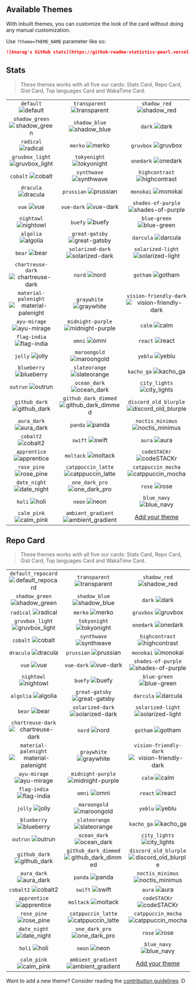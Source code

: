 ## Available Themes

<!-- DO NOT EDIT THIS FILE DIRECTLY -->

With inbuilt themes, you can customize the look of the card without doing any manual customization.

Use `?theme=THEME_NAME` parameter like so:

```md
![Anurag's GitHub stats](https://github-readme-statistics-pearl.vercel.app/api?username=Zineb-yousfi&theme=dark&show_icons=true)
```

## Stats

> These themes works with all five our cards: Stats Card, Repo Card, Gist Card, Top languages Card and WakaTime Card.

| | | |
| :--: | :--: | :--: |
| `default` ![default][default] | `transparent` ![transparent][transparent] | `shadow_red` ![shadow_red][shadow_red] |
| `shadow_green` ![shadow_green][shadow_green] | `shadow_blue` ![shadow_blue][shadow_blue] | `dark` ![dark][dark] |
| `radical` ![radical][radical] | `merko` ![merko][merko] | `gruvbox` ![gruvbox][gruvbox] |
| `gruvbox_light` ![gruvbox_light][gruvbox_light] | `tokyonight` ![tokyonight][tokyonight] | `onedark` ![onedark][onedark] |
| `cobalt` ![cobalt][cobalt] | `synthwave` ![synthwave][synthwave] | `highcontrast` ![highcontrast][highcontrast] |
| `dracula` ![dracula][dracula] | `prussian` ![prussian][prussian] | `monokai` ![monokai][monokai] |
| `vue` ![vue][vue] | `vue-dark` ![vue-dark][vue-dark] | `shades-of-purple` ![shades-of-purple][shades-of-purple] |
| `nightowl` ![nightowl][nightowl] | `buefy` ![buefy][buefy] | `blue-green` ![blue-green][blue-green] |
| `algolia` ![algolia][algolia] | `great-gatsby` ![great-gatsby][great-gatsby] | `darcula` ![darcula][darcula] |
| `bear` ![bear][bear] | `solarized-dark` ![solarized-dark][solarized-dark] | `solarized-light` ![solarized-light][solarized-light] |
| `chartreuse-dark` ![chartreuse-dark][chartreuse-dark] | `nord` ![nord][nord] | `gotham` ![gotham][gotham] |
| `material-palenight` ![material-palenight][material-palenight] | `graywhite` ![graywhite][graywhite] | `vision-friendly-dark` ![vision-friendly-dark][vision-friendly-dark] |
| `ayu-mirage` ![ayu-mirage][ayu-mirage] | `midnight-purple` ![midnight-purple][midnight-purple] | `calm` ![calm][calm] |
| `flag-india` ![flag-india][flag-india] | `omni` ![omni][omni] | `react` ![react][react] |
| `jolly` ![jolly][jolly] | `maroongold` ![maroongold][maroongold] | `yeblu` ![yeblu][yeblu] |
| `blueberry` ![blueberry][blueberry] | `slateorange` ![slateorange][slateorange] | `kacho_ga` ![kacho_ga][kacho_ga] |
| `outrun` ![outrun][outrun] | `ocean_dark` ![ocean_dark][ocean_dark] | `city_lights` ![city_lights][city_lights] |
| `github_dark` ![github_dark][github_dark] | `github_dark_dimmed` ![github_dark_dimmed][github_dark_dimmed] | `discord_old_blurple` ![discord_old_blurple][discord_old_blurple] |
| `aura_dark` ![aura_dark][aura_dark] | `panda` ![panda][panda] | `noctis_minimus` ![noctis_minimus][noctis_minimus] |
| `cobalt2` ![cobalt2][cobalt2] | `swift` ![swift][swift] | `aura` ![aura][aura] |
| `apprentice` ![apprentice][apprentice] | `moltack` ![moltack][moltack] | `codeSTACKr` ![codeSTACKr][codeSTACKr] |
| `rose_pine` ![rose_pine][rose_pine] | `catppuccin_latte` ![catppuccin_latte][catppuccin_latte] | `catppuccin_mocha` ![catppuccin_mocha][catppuccin_mocha] |
| `date_night` ![date_night][date_night] | `one_dark_pro` ![one_dark_pro][one_dark_pro] | `rose` ![rose][rose] |
| `holi` ![holi][holi] | `neon` ![neon][neon] | `blue_navy` ![blue_navy][blue_navy] |
| `calm_pink` ![calm_pink][calm_pink] | `ambient_gradient` ![ambient_gradient][ambient_gradient] | [Add your theme][add-theme] |

## Repo Card

> These themes works with all five our cards: Stats Card, Repo Card, Gist Card, Top languages Card and WakaTime Card.

| | | |
| :--: | :--: | :--: |
| `default_repocard` ![default_repocard][default_repocard_repo] | `transparent` ![transparent][transparent_repo] | `shadow_red` ![shadow_red][shadow_red_repo] |
| `shadow_green` ![shadow_green][shadow_green_repo] | `shadow_blue` ![shadow_blue][shadow_blue_repo] | `dark` ![dark][dark_repo] |
| `radical` ![radical][radical_repo] | `merko` ![merko][merko_repo] | `gruvbox` ![gruvbox][gruvbox_repo] |
| `gruvbox_light` ![gruvbox_light][gruvbox_light_repo] | `tokyonight` ![tokyonight][tokyonight_repo] | `onedark` ![onedark][onedark_repo] |
| `cobalt` ![cobalt][cobalt_repo] | `synthwave` ![synthwave][synthwave_repo] | `highcontrast` ![highcontrast][highcontrast_repo] |
| `dracula` ![dracula][dracula_repo] | `prussian` ![prussian][prussian_repo] | `monokai` ![monokai][monokai_repo] |
| `vue` ![vue][vue_repo] | `vue-dark` ![vue-dark][vue-dark_repo] | `shades-of-purple` ![shades-of-purple][shades-of-purple_repo] |
| `nightowl` ![nightowl][nightowl_repo] | `buefy` ![buefy][buefy_repo] | `blue-green` ![blue-green][blue-green_repo] |
| `algolia` ![algolia][algolia_repo] | `great-gatsby` ![great-gatsby][great-gatsby_repo] | `darcula` ![darcula][darcula_repo] |
| `bear` ![bear][bear_repo] | `solarized-dark` ![solarized-dark][solarized-dark_repo] | `solarized-light` ![solarized-light][solarized-light_repo] |
| `chartreuse-dark` ![chartreuse-dark][chartreuse-dark_repo] | `nord` ![nord][nord_repo] | `gotham` ![gotham][gotham_repo] |
| `material-palenight` ![material-palenight][material-palenight_repo] | `graywhite` ![graywhite][graywhite_repo] | `vision-friendly-dark` ![vision-friendly-dark][vision-friendly-dark_repo] |
| `ayu-mirage` ![ayu-mirage][ayu-mirage_repo] | `midnight-purple` ![midnight-purple][midnight-purple_repo] | `calm` ![calm][calm_repo] |
| `flag-india` ![flag-india][flag-india_repo] | `omni` ![omni][omni_repo] | `react` ![react][react_repo] |
| `jolly` ![jolly][jolly_repo] | `maroongold` ![maroongold][maroongold_repo] | `yeblu` ![yeblu][yeblu_repo] |
| `blueberry` ![blueberry][blueberry_repo] | `slateorange` ![slateorange][slateorange_repo] | `kacho_ga` ![kacho_ga][kacho_ga_repo] |
| `outrun` ![outrun][outrun_repo] | `ocean_dark` ![ocean_dark][ocean_dark_repo] | `city_lights` ![city_lights][city_lights_repo] |
| `github_dark` ![github_dark][github_dark_repo] | `github_dark_dimmed` ![github_dark_dimmed][github_dark_dimmed_repo] | `discord_old_blurple` ![discord_old_blurple][discord_old_blurple_repo] |
| `aura_dark` ![aura_dark][aura_dark_repo] | `panda` ![panda][panda_repo] | `noctis_minimus` ![noctis_minimus][noctis_minimus_repo] |
| `cobalt2` ![cobalt2][cobalt2_repo] | `swift` ![swift][swift_repo] | `aura` ![aura][aura_repo] |
| `apprentice` ![apprentice][apprentice_repo] | `moltack` ![moltack][moltack_repo] | `codeSTACKr` ![codeSTACKr][codeSTACKr_repo] |
| `rose_pine` ![rose_pine][rose_pine_repo] | `catppuccin_latte` ![catppuccin_latte][catppuccin_latte_repo] | `catppuccin_mocha` ![catppuccin_mocha][catppuccin_mocha_repo] |
| `date_night` ![date_night][date_night_repo] | `one_dark_pro` ![one_dark_pro][one_dark_pro_repo] | `rose` ![rose][rose_repo] |
| `holi` ![holi][holi_repo] | `neon` ![neon][neon_repo] | `blue_navy` ![blue_navy][blue_navy_repo] |
| `calm_pink` ![calm_pink][calm_pink_repo] | `ambient_gradient` ![ambient_gradient][ambient_gradient_repo] | [Add your theme][add-theme] |


[default]: https://github-readme-statistics-pearl.vercel.app/api?username=Zineb-yousfi&show_icons=true&hide=contribs,prs&cache_seconds=86400&theme=default
[default_repocard]: https://github-readme-statistics-pearl.vercel.app/api?username=Zineb-yousfi&show_icons=true&hide=contribs,prs&cache_seconds=86400&theme=default_repocard
[transparent]: https://github-readme-statistics-pearl.vercel.app/api?username=Zineb-yousfi&show_icons=true&hide=contribs,prs&cache_seconds=86400&theme=transparent
[shadow_red]: https://github-readme-statistics-pearl.vercel.app/api?username=Zineb-yousfi&show_icons=true&hide=contribs,prs&cache_seconds=86400&theme=shadow_red
[shadow_green]: https://github-readme-statistics-pearl.vercel.app/api?username=Zineb-yousfi&show_icons=true&hide=contribs,prs&cache_seconds=86400&theme=shadow_green
[shadow_blue]: https://github-readme-statistics-pearl.vercel.app/api?username=Zineb-yousfi&show_icons=true&hide=contribs,prs&cache_seconds=86400&theme=shadow_blue
[dark]: https://github-readme-statistics-pearl.vercel.app/api?username=Zineb-yousfi&show_icons=true&hide=contribs,prs&cache_seconds=86400&theme=dark
[radical]: https://github-readme-statistics-pearl.vercel.app/api?username=Zineb-yousfi&show_icons=true&hide=contribs,prs&cache_seconds=86400&theme=radical
[merko]: https://github-readme-statistics-pearl.vercel.app/api?username=Zineb-yousfi&show_icons=true&hide=contribs,prs&cache_seconds=86400&theme=merko
[gruvbox]: https://github-readme-statistics-pearl.vercel.app/api?username=Zineb-yousfi&show_icons=true&hide=contribs,prs&cache_seconds=86400&theme=gruvbox
[gruvbox_light]: https://github-readme-statistics-pearl.vercel.app/api?username=Zineb-yousfi&show_icons=true&hide=contribs,prs&cache_seconds=86400&theme=gruvbox_light
[tokyonight]: https://github-readme-statistics-pearl.vercel.app/api?username=Zineb-yousfi&show_icons=true&hide=contribs,prs&cache_seconds=86400&theme=tokyonight
[onedark]: https://github-readme-statistics-pearl.vercel.app/api?username=Zineb-yousfi&show_icons=true&hide=contribs,prs&cache_seconds=86400&theme=onedark
[cobalt]: https://github-readme-statistics-pearl.vercel.app/api?username=Zineb-yousfi&show_icons=true&hide=contribs,prs&cache_seconds=86400&theme=cobalt
[synthwave]: https://github-readme-statistics-pearl.vercel.app/api?username=Zineb-yousfi&show_icons=true&hide=contribs,prs&cache_seconds=86400&theme=synthwave
[highcontrast]: https://github-readme-statistics-pearl.vercel.app/api?username=Zineb-yousfi&show_icons=true&hide=contribs,prs&cache_seconds=86400&theme=highcontrast
[dracula]: https://github-readme-statistics-pearl.vercel.app/api?username=Zineb-yousfi&show_icons=true&hide=contribs,prs&cache_seconds=86400&theme=dracula
[prussian]: https://github-readme-statistics-pearl.vercel.app/api?username=Zineb-yousfi&show_icons=true&hide=contribs,prs&cache_seconds=86400&theme=prussian
[monokai]: https://github-readme-statistics-pearl.vercel.app/api?username=Zineb-yousfi&show_icons=true&hide=contribs,prs&cache_seconds=86400&theme=monokai
[vue]: https://github-readme-statistics-pearl.vercel.app/api?username=Zineb-yousfi&show_icons=true&hide=contribs,prs&cache_seconds=86400&theme=vue
[vue-dark]: https://github-readme-statistics-pearl.vercel.app/api?username=Zineb-yousfi&show_icons=true&hide=contribs,prs&cache_seconds=86400&theme=vue-dark
[shades-of-purple]: https://github-readme-statistics-pearl.vercel.app/api?username=Zineb-yousfi&show_icons=true&hide=contribs,prs&cache_seconds=86400&theme=shades-of-purple
[nightowl]: https://github-readme-statistics-pearl.vercel.app/api?username=Zineb-yousfi&show_icons=true&hide=contribs,prs&cache_seconds=86400&theme=nightowl
[buefy]: https://github-readme-statistics-pearl.vercel.app/api?username=Zineb-yousfi&show_icons=true&hide=contribs,prs&cache_seconds=86400&theme=buefy
[blue-green]: https://github-readme-statistics-pearl.vercel.app/api?username=Zineb-yousfi&show_icons=true&hide=contribs,prs&cache_seconds=86400&theme=blue-green
[algolia]: https://github-readme-statistics-pearl.vercel.app/api?username=Zineb-yousfi&show_icons=true&hide=contribs,prs&cache_seconds=86400&theme=algolia
[great-gatsby]: https://github-readme-statistics-pearl.vercel.app/api?username=Zineb-yousfi&show_icons=true&hide=contribs,prs&cache_seconds=86400&theme=great-gatsby
[darcula]: https://github-readme-statistics-pearl.vercel.app/api?username=Zineb-yousfi&show_icons=true&hide=contribs,prs&cache_seconds=86400&theme=darcula
[bear]: https://github-readme-statistics-pearl.vercel.app/api?username=Zineb-yousfi&show_icons=true&hide=contribs,prs&cache_seconds=86400&theme=bear
[solarized-dark]: https://github-readme-statistics-pearl.vercel.app/api?username=Zineb-yousfi&show_icons=true&hide=contribs,prs&cache_seconds=86400&theme=solarized-dark
[solarized-light]: https://github-readme-statistics-pearl.vercel.app/api?username=Zineb-yousfi&show_icons=true&hide=contribs,prs&cache_seconds=86400&theme=solarized-light
[chartreuse-dark]: https://github-readme-statistics-pearl.vercel.app/api?username=Zineb-yousfi&show_icons=true&hide=contribs,prs&cache_seconds=86400&theme=chartreuse-dark
[nord]: https://github-readme-statistics-pearl.vercel.app/api?username=Zineb-yousfi&show_icons=true&hide=contribs,prs&cache_seconds=86400&theme=nord
[gotham]: https://github-readme-statistics-pearl.vercel.app/api?username=Zineb-yousfi&show_icons=true&hide=contribs,prs&cache_seconds=86400&theme=gotham
[material-palenight]: https://github-readme-statistics-pearl.vercel.app/api?username=Zineb-yousfi&show_icons=true&hide=contribs,prs&cache_seconds=86400&theme=material-palenight
[graywhite]: https://github-readme-statistics-pearl.vercel.app/api?username=Zineb-yousfi&show_icons=true&hide=contribs,prs&cache_seconds=86400&theme=graywhite
[vision-friendly-dark]: https://github-readme-statistics-pearl.vercel.app/api?username=Zineb-yousfi&show_icons=true&hide=contribs,prs&cache_seconds=86400&theme=vision-friendly-dark
[ayu-mirage]: https://github-readme-statistics-pearl.vercel.app/api?username=Zineb-yousfi&show_icons=true&hide=contribs,prs&cache_seconds=86400&theme=ayu-mirage
[midnight-purple]: https://github-readme-statistics-pearl.vercel.app/api?username=Zineb-yousfi&show_icons=true&hide=contribs,prs&cache_seconds=86400&theme=midnight-purple
[calm]: https://github-readme-statistics-pearl.vercel.app/api?username=Zineb-yousfi&show_icons=true&hide=contribs,prs&cache_seconds=86400&theme=calm
[flag-india]: https://github-readme-statistics-pearl.vercel.app/api?username=Zineb-yousfi&show_icons=true&hide=contribs,prs&cache_seconds=86400&theme=flag-india
[omni]: https://github-readme-statistics-pearl.vercel.app/api?username=Zineb-yousfi&show_icons=true&hide=contribs,prs&cache_seconds=86400&theme=omni
[react]: https://github-readme-statistics-pearl.vercel.app/api?username=Zineb-yousfi&show_icons=true&hide=contribs,prs&cache_seconds=86400&theme=react
[jolly]: https://github-readme-statistics-pearl.vercel.app/api?username=Zineb-yousfi&show_icons=true&hide=contribs,prs&cache_seconds=86400&theme=jolly
[maroongold]: https://github-readme-statistics-pearl.vercel.app/api?username=Zineb-yousfi&show_icons=true&hide=contribs,prs&cache_seconds=86400&theme=maroongold
[yeblu]: https://github-readme-statistics-pearl.vercel.app/api?username=Zineb-yousfi&show_icons=true&hide=contribs,prs&cache_seconds=86400&theme=yeblu
[blueberry]: https://github-readme-statistics-pearl.vercel.app/api?username=Zineb-yousfi&show_icons=true&hide=contribs,prs&cache_seconds=86400&theme=blueberry
[slateorange]: https://github-readme-statistics-pearl.vercel.app/api?username=Zineb-yousfi&show_icons=true&hide=contribs,prs&cache_seconds=86400&theme=slateorange
[kacho_ga]: https://github-readme-statistics-pearl.vercel.app/api?username=Zineb-yousfi&show_icons=true&hide=contribs,prs&cache_seconds=86400&theme=kacho_ga
[outrun]: https://github-readme-statistics-pearl.vercel.app/api?username=Zineb-yousfi&show_icons=true&hide=contribs,prs&cache_seconds=86400&theme=outrun
[ocean_dark]: https://github-readme-statistics-pearl.vercel.app/api?username=Zineb-yousfi&show_icons=true&hide=contribs,prs&cache_seconds=86400&theme=ocean_dark
[city_lights]: https://github-readme-statistics-pearl.vercel.app/api?username=Zineb-yousfi&show_icons=true&hide=contribs,prs&cache_seconds=86400&theme=city_lights
[github_dark]: https://github-readme-statistics-pearl.vercel.app/api?username=Zineb-yousfi&show_icons=true&hide=contribs,prs&cache_seconds=86400&theme=github_dark
[github_dark_dimmed]: https://github-readme-statistics-pearl.vercel.app/api?username=Zineb-yousfi&show_icons=true&hide=contribs,prs&cache_seconds=86400&theme=github_dark_dimmed
[discord_old_blurple]: https://github-readme-statistics-pearl.vercel.app/api?username=Zineb-yousfi&show_icons=true&hide=contribs,prs&cache_seconds=86400&theme=discord_old_blurple
[aura_dark]: https://github-readme-statistics-pearl.vercel.app/api?username=Zineb-yousfi&show_icons=true&hide=contribs,prs&cache_seconds=86400&theme=aura_dark
[panda]: https://github-readme-statistics-pearl.vercel.app/api?username=Zineb-yousfi&show_icons=true&hide=contribs,prs&cache_seconds=86400&theme=panda
[noctis_minimus]: https://github-readme-statistics-pearl.vercel.app/api?username=Zineb-yousfi&show_icons=true&hide=contribs,prs&cache_seconds=86400&theme=noctis_minimus
[cobalt2]: https://github-readme-statistics-pearl.vercel.app/api?username=Zineb-yousfi&show_icons=true&hide=contribs,prs&cache_seconds=86400&theme=cobalt2
[swift]: https://github-readme-statistics-pearl.vercel.app/api?username=Zineb-yousfi&show_icons=true&hide=contribs,prs&cache_seconds=86400&theme=swift
[aura]: https://github-readme-statistics-pearl.vercel.app/api?username=Zineb-yousfi&show_icons=true&hide=contribs,prs&cache_seconds=86400&theme=aura
[apprentice]: https://github-readme-statistics-pearl.vercel.app/api?username=Zineb-yousfi&show_icons=true&hide=contribs,prs&cache_seconds=86400&theme=apprentice
[moltack]: https://github-readme-statistics-pearl.vercel.app/api?username=Zineb-yousfi&show_icons=true&hide=contribs,prs&cache_seconds=86400&theme=moltack
[codeSTACKr]: https://github-readme-statistics-pearl.vercel.app/api?username=Zineb-yousfi&show_icons=true&hide=contribs,prs&cache_seconds=86400&theme=codeSTACKr
[rose_pine]: https://github-readme-statistics-pearl.vercel.app/api?username=Zineb-yousfi&show_icons=true&hide=contribs,prs&cache_seconds=86400&theme=rose_pine
[catppuccin_latte]: https://github-readme-statistics-pearl.vercel.app/api?username=Zineb-yousfi&show_icons=true&hide=contribs,prs&cache_seconds=86400&theme=catppuccin_latte
[catppuccin_mocha]: https://github-readme-statistics-pearl.vercel.app/api?username=Zineb-yousfi&show_icons=true&hide=contribs,prs&cache_seconds=86400&theme=catppuccin_mocha
[date_night]: https://github-readme-statistics-pearl.vercel.app/api?username=Zineb-yousfi&show_icons=true&hide=contribs,prs&cache_seconds=86400&theme=date_night
[one_dark_pro]: https://github-readme-statistics-pearl.vercel.app/api?username=Zineb-yousfi&show_icons=true&hide=contribs,prs&cache_seconds=86400&theme=one_dark_pro
[rose]: https://github-readme-statistics-pearl.vercel.app/api?username=Zineb-yousfi&show_icons=true&hide=contribs,prs&cache_seconds=86400&theme=rose
[holi]: https://github-readme-statistics-pearl.vercel.app/api?username=Zineb-yousfi&show_icons=true&hide=contribs,prs&cache_seconds=86400&theme=holi
[neon]: https://github-readme-statistics-pearl.vercel.app/api?username=Zineb-yousfi&show_icons=true&hide=contribs,prs&cache_seconds=86400&theme=neon
[blue_navy]: https://github-readme-statistics-pearl.vercel.app/api?username=Zineb-yousfi&show_icons=true&hide=contribs,prs&cache_seconds=86400&theme=blue_navy
[calm_pink]: https://github-readme-statistics-pearl.vercel.app/api?username=Zineb-yousfi&show_icons=true&hide=contribs,prs&cache_seconds=86400&theme=calm_pink
[ambient_gradient]: https://github-readme-statistics-pearl.vercel.app/api?username=Zineb-yousfi&show_icons=true&hide=contribs,prs&cache_seconds=86400&theme=ambient_gradient


[default_repo]: https://github-readme-statistics-pearl.vercel.app/api/pin/?username=Zineb-yousfi&repo=github-readme-statistics&cache_seconds=86400&theme=default
[default_repocard_repo]: https://github-readme-statistics-pearl.vercel.app/api/pin/?username=Zineb-yousfi&repo=github-readme-statistics&cache_seconds=86400&theme=default_repocard
[transparent_repo]: https://github-readme-statistics-pearl.vercel.app/api/pin/?username=Zineb-yousfi&repo=github-readme-statistics&cache_seconds=86400&theme=transparent
[shadow_red_repo]: https://github-readme-statistics-pearl.vercel.app/api/pin/?username=Zineb-yousfi&repo=github-readme-statistics&cache_seconds=86400&theme=shadow_red
[shadow_green_repo]: https://github-readme-statistics-pearl.vercel.app/api/pin/?username=Zineb-yousfi&repo=github-readme-statistics&cache_seconds=86400&theme=shadow_green
[shadow_blue_repo]: https://github-readme-statistics-pearl.vercel.app/api/pin/?username=Zineb-yousfi&repo=github-readme-statistics&cache_seconds=86400&theme=shadow_blue
[dark_repo]: https://github-readme-statistics-pearl.vercel.app/api/pin/?username=Zineb-yousfi&repo=github-readme-statistics&cache_seconds=86400&theme=dark
[radical_repo]: https://github-readme-statistics-pearl.vercel.app/api/pin/?username=Zineb-yousfi&repo=github-readme-statistics&cache_seconds=86400&theme=radical
[merko_repo]: https://github-readme-statistics-pearl.vercel.app/api/pin/?username=Zineb-yousfi&repo=github-readme-statistics&cache_seconds=86400&theme=merko
[gruvbox_repo]: https://github-readme-statistics-pearl.vercel.app/api/pin/?username=Zineb-yousfi&repo=github-readme-statistics&cache_seconds=86400&theme=gruvbox
[gruvbox_light_repo]: https://github-readme-statistics-pearl.vercel.app/api/pin/?username=Zineb-yousfi&repo=github-readme-statistics&cache_seconds=86400&theme=gruvbox_light
[tokyonight_repo]: https://github-readme-statistics-pearl.vercel.app/api/pin/?username=Zineb-yousfi&repo=github-readme-statistics&cache_seconds=86400&theme=tokyonight
[onedark_repo]: https://github-readme-statistics-pearl.vercel.app/api/pin/?username=Zineb-yousfi&repo=github-readme-statistics&cache_seconds=86400&theme=onedark
[cobalt_repo]: https://github-readme-statistics-pearl.vercel.app/api/pin/?username=Zineb-yousfi&repo=github-readme-statistics&cache_seconds=86400&theme=cobalt
[synthwave_repo]: https://github-readme-statistics-pearl.vercel.app/api/pin/?username=Zineb-yousfi&repo=github-readme-statistics&cache_seconds=86400&theme=synthwave
[highcontrast_repo]: https://github-readme-statistics-pearl.vercel.app/api/pin/?username=Zineb-yousfi&repo=github-readme-statistics&cache_seconds=86400&theme=highcontrast
[dracula_repo]: https://github-readme-statistics-pearl.vercel.app/api/pin/?username=Zineb-yousfi&repo=github-readme-statistics&cache_seconds=86400&theme=dracula
[prussian_repo]: https://github-readme-statistics-pearl.vercel.app/api/pin/?username=Zineb-yousfi&repo=github-readme-statistics&cache_seconds=86400&theme=prussian
[monokai_repo]: https://github-readme-statistics-pearl.vercel.app/api/pin/?username=Zineb-yousfi&repo=github-readme-statistics&cache_seconds=86400&theme=monokai
[vue_repo]: https://github-readme-statistics-pearl.vercel.app/api/pin/?username=Zineb-yousfi&repo=github-readme-statistics&cache_seconds=86400&theme=vue
[vue-dark_repo]: https://github-readme-statistics-pearl.vercel.app/api/pin/?username=Zineb-yousfi&repo=github-readme-statistics&cache_seconds=86400&theme=vue-dark
[shades-of-purple_repo]: https://github-readme-statistics-pearl.vercel.app/api/pin/?username=Zineb-yousfi&repo=github-readme-statistics&cache_seconds=86400&theme=shades-of-purple
[nightowl_repo]: https://github-readme-statistics-pearl.vercel.app/api/pin/?username=Zineb-yousfi&repo=github-readme-statistics&cache_seconds=86400&theme=nightowl
[buefy_repo]: https://github-readme-statistics-pearl.vercel.app/api/pin/?username=Zineb-yousfi&repo=github-readme-statistics&cache_seconds=86400&theme=buefy
[blue-green_repo]: https://github-readme-statistics-pearl.vercel.app/api/pin/?username=Zineb-yousfi&repo=github-readme-statistics&cache_seconds=86400&theme=blue-green
[algolia_repo]: https://github-readme-statistics-pearl.vercel.app/api/pin/?username=Zineb-yousfi&repo=github-readme-statistics&cache_seconds=86400&theme=algolia
[great-gatsby_repo]: https://github-readme-statistics-pearl.vercel.app/api/pin/?username=Zineb-yousfi&repo=github-readme-statistics&cache_seconds=86400&theme=great-gatsby
[darcula_repo]: https://github-readme-statistics-pearl.vercel.app/api/pin/?username=Zineb-yousfi&repo=github-readme-statistics&cache_seconds=86400&theme=darcula
[bear_repo]: https://github-readme-statistics-pearl.vercel.app/api/pin/?username=Zineb-yousfi&repo=github-readme-statistics&cache_seconds=86400&theme=bear
[solarized-dark_repo]: https://github-readme-statistics-pearl.vercel.app/api/pin/?username=Zineb-yousfi&repo=github-readme-statistics&cache_seconds=86400&theme=solarized-dark
[solarized-light_repo]: https://github-readme-statistics-pearl.vercel.app/api/pin/?username=Zineb-yousfi&repo=github-readme-statistics&cache_seconds=86400&theme=solarized-light
[chartreuse-dark_repo]: https://github-readme-statistics-pearl.vercel.app/api/pin/?username=Zineb-yousfi&repo=github-readme-statistics&cache_seconds=86400&theme=chartreuse-dark
[nord_repo]: https://github-readme-statistics-pearl.vercel.app/api/pin/?username=Zineb-yousfi&repo=github-readme-statistics&cache_seconds=86400&theme=nord
[gotham_repo]: https://github-readme-statistics-pearl.vercel.app/api/pin/?username=Zineb-yousfi&repo=github-readme-statistics&cache_seconds=86400&theme=gotham
[material-palenight_repo]: https://github-readme-statistics-pearl.vercel.app/api/pin/?username=Zineb-yousfi&repo=github-readme-statistics&cache_seconds=86400&theme=material-palenight
[graywhite_repo]: https://github-readme-statistics-pearl.vercel.app/api/pin/?username=Zineb-yousfi&repo=github-readme-statistics&cache_seconds=86400&theme=graywhite
[vision-friendly-dark_repo]: https://github-readme-statistics-pearl.vercel.app/api/pin/?username=Zineb-yousfi&repo=github-readme-statistics&cache_seconds=86400&theme=vision-friendly-dark
[ayu-mirage_repo]: https://github-readme-statistics-pearl.vercel.app/api/pin/?username=Zineb-yousfi&repo=github-readme-statistics&cache_seconds=86400&theme=ayu-mirage
[midnight-purple_repo]: https://github-readme-statistics-pearl.vercel.app/api/pin/?username=Zineb-yousfi&repo=github-readme-statistics&cache_seconds=86400&theme=midnight-purple
[calm_repo]: https://github-readme-statistics-pearl.vercel.app/api/pin/?username=Zineb-yousfi&repo=github-readme-statistics&cache_seconds=86400&theme=calm
[flag-india_repo]: https://github-readme-statistics-pearl.vercel.app/api/pin/?username=Zineb-yousfi&repo=github-readme-statistics&cache_seconds=86400&theme=flag-india
[omni_repo]: https://github-readme-statistics-pearl.vercel.app/api/pin/?username=Zineb-yousfi&repo=github-readme-statistics&cache_seconds=86400&theme=omni
[react_repo]: https://github-readme-statistics-pearl.vercel.app/api/pin/?username=Zineb-yousfi&repo=github-readme-statistics&cache_seconds=86400&theme=react
[jolly_repo]: https://github-readme-statistics-pearl.vercel.app/api/pin/?username=Zineb-yousfi&repo=github-readme-statistics&cache_seconds=86400&theme=jolly
[maroongold_repo]: https://github-readme-statistics-pearl.vercel.app/api/pin/?username=Zineb-yousfi&repo=github-readme-statistics&cache_seconds=86400&theme=maroongold
[yeblu_repo]: https://github-readme-statistics-pearl.vercel.app/api/pin/?username=Zineb-yousfi&repo=github-readme-statistics&cache_seconds=86400&theme=yeblu
[blueberry_repo]: https://github-readme-statistics-pearl.vercel.app/api/pin/?username=Zineb-yousfi&repo=github-readme-statistics&cache_seconds=86400&theme=blueberry
[slateorange_repo]: https://github-readme-statistics-pearl.vercel.app/api/pin/?username=Zineb-yousfi&repo=github-readme-statistics&cache_seconds=86400&theme=slateorange
[kacho_ga_repo]: https://github-readme-statistics-pearl.vercel.app/api/pin/?username=Zineb-yousfi&repo=github-readme-statistics&cache_seconds=86400&theme=kacho_ga
[outrun_repo]: https://github-readme-statistics-pearl.vercel.app/api/pin/?username=Zineb-yousfi&repo=github-readme-statistics&cache_seconds=86400&theme=outrun
[ocean_dark_repo]: https://github-readme-statistics-pearl.vercel.app/api/pin/?username=Zineb-yousfi&repo=github-readme-statistics&cache_seconds=86400&theme=ocean_dark
[city_lights_repo]: https://github-readme-statistics-pearl.vercel.app/api/pin/?username=Zineb-yousfi&repo=github-readme-statistics&cache_seconds=86400&theme=city_lights
[github_dark_repo]: https://github-readme-statistics-pearl.vercel.app/api/pin/?username=Zineb-yousfi&repo=github-readme-statistics&cache_seconds=86400&theme=github_dark
[github_dark_dimmed_repo]: https://github-readme-statistics-pearl.vercel.app/api/pin/?username=Zineb-yousfi&repo=github-readme-statistics&cache_seconds=86400&theme=github_dark_dimmed
[discord_old_blurple_repo]: https://github-readme-statistics-pearl.vercel.app/api/pin/?username=Zineb-yousfi&repo=github-readme-statistics&cache_seconds=86400&theme=discord_old_blurple
[aura_dark_repo]: https://github-readme-statistics-pearl.vercel.app/api/pin/?username=Zineb-yousfi&repo=github-readme-statistics&cache_seconds=86400&theme=aura_dark
[panda_repo]: https://github-readme-statistics-pearl.vercel.app/api/pin/?username=Zineb-yousfi&repo=github-readme-statistics&cache_seconds=86400&theme=panda
[noctis_minimus_repo]: https://github-readme-statistics-pearl.vercel.app/api/pin/?username=Zineb-yousfi&repo=github-readme-statistics&cache_seconds=86400&theme=noctis_minimus
[cobalt2_repo]: https://github-readme-statistics-pearl.vercel.app/api/pin/?username=Zineb-yousfi&repo=github-readme-statistics&cache_seconds=86400&theme=cobalt2
[swift_repo]: https://github-readme-statistics-pearl.vercel.app/api/pin/?username=Zineb-yousfi&repo=github-readme-statistics&cache_seconds=86400&theme=swift
[aura_repo]: https://github-readme-statistics-pearl.vercel.app/api/pin/?username=Zineb-yousfi&repo=github-readme-statistics&cache_seconds=86400&theme=aura
[apprentice_repo]: https://github-readme-statistics-pearl.vercel.app/api/pin/?username=Zineb-yousfi&repo=github-readme-statistics&cache_seconds=86400&theme=apprentice
[moltack_repo]: https://github-readme-statistics-pearl.vercel.app/api/pin/?username=Zineb-yousfi&repo=github-readme-statistics&cache_seconds=86400&theme=moltack
[codeSTACKr_repo]: https://github-readme-statistics-pearl.vercel.app/api/pin/?username=Zineb-yousfi&repo=github-readme-statistics&cache_seconds=86400&theme=codeSTACKr
[rose_pine_repo]: https://github-readme-statistics-pearl.vercel.app/api/pin/?username=Zineb-yousfi&repo=github-readme-statistics&cache_seconds=86400&theme=rose_pine
[catppuccin_latte_repo]: https://github-readme-statistics-pearl.vercel.app/api/pin/?username=Zineb-yousfi&repo=github-readme-statistics&cache_seconds=86400&theme=catppuccin_latte
[catppuccin_mocha_repo]: https://github-readme-statistics-pearl.vercel.app/api/pin/?username=Zineb-yousfi&repo=github-readme-statistics&cache_seconds=86400&theme=catppuccin_mocha
[date_night_repo]: https://github-readme-statistics-pearl.vercel.app/api/pin/?username=Zineb-yousfi&repo=github-readme-statistics&cache_seconds=86400&theme=date_night
[one_dark_pro_repo]: https://github-readme-statistics-pearl.vercel.app/api/pin/?username=Zineb-yousfi&repo=github-readme-statistics&cache_seconds=86400&theme=one_dark_pro
[rose_repo]: https://github-readme-statistics-pearl.vercel.app/api/pin/?username=Zineb-yousfi&repo=github-readme-statistics&cache_seconds=86400&theme=rose
[holi_repo]: https://github-readme-statistics-pearl.vercel.app/api/pin/?username=Zineb-yousfi&repo=github-readme-statistics&cache_seconds=86400&theme=holi
[neon_repo]: https://github-readme-statistics-pearl.vercel.app/api/pin/?username=Zineb-yousfi&repo=github-readme-statistics&cache_seconds=86400&theme=neon
[blue_navy_repo]: https://github-readme-statistics-pearl.vercel.app/api/pin/?username=Zineb-yousfi&repo=github-readme-statistics&cache_seconds=86400&theme=blue_navy
[calm_pink_repo]: https://github-readme-statistics-pearl.vercel.app/api/pin/?username=Zineb-yousfi&repo=github-readme-statistics&cache_seconds=86400&theme=calm_pink
[ambient_gradient_repo]: https://github-readme-statistics-pearl.vercel.app/api/pin/?username=Zineb-yousfi&repo=github-readme-statistics&cache_seconds=86400&theme=ambient_gradient


[add-theme]: https://github.com/Zineb-Yousfi/github-readme-statistics/edit/master/themes/index.js

Want to add a new theme? Consider reading the [contribution guidelines](../CONTRIBUTING.md#themes-contribution) :D

